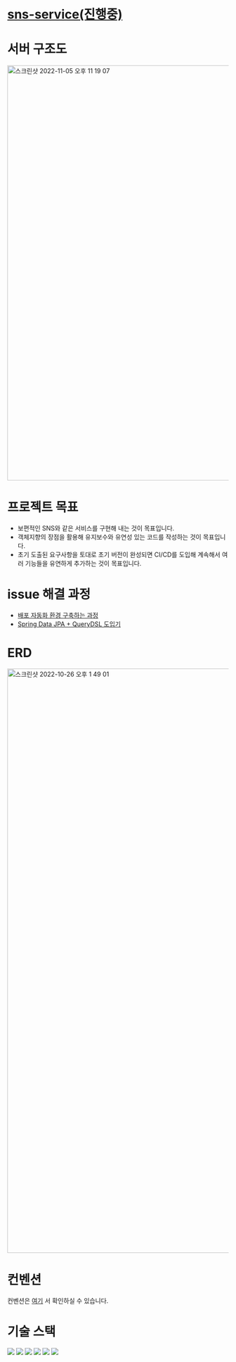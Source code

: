# [sns-service(진행중)](https://shade-jackrabbit-4bd.notion.site/fc416b07899e4e21952e948016f9cc10)

# 서버 구조도
<img width="944" alt="스크린샷 2022-11-05 오후 11 19 07" src="https://user-images.githubusercontent.com/68809337/200124338-0b5870a7-3b21-48d8-848f-57b2840fc00d.png">


# 프로젝트 목표
- 보편적인 SNS와 같은 서비스를 구현해 내는 것이 목표입니다.
- 객체지향의 장점을 활용해 유지보수와 유연성 있는 코드를 작성하는 것이 목표입니다.
- 초기 도출된 요구사항을 토대로 초기 버전이 완성되면 CI/CD를 도입해 계속해서 여러 기능들을 유연하게 추가하는 것이 목표입니다.

# issue 해결 과정
- [배포 자동화 환경 구축하는 과정](https://shade-jackrabbit-4bd.notion.site/927d74f57fd34746a597073a982719de)
- [Spring Data JPA + QueryDSL 도입기](https://shade-jackrabbit-4bd.notion.site/JPA-Spring-Data-JPA-QueryDSL-8f37793b6e604e7695d72aad25d7a870)

# ERD
<img width="1329" alt="스크린샷 2022-10-26 오후 1 49 01" src="https://user-images.githubusercontent.com/68809337/197937287-5a02e936-7047-4d54-9a1f-ef36d418cbde.png">

# 컨벤션
컨벤션은 [여기](https://shade-jackrabbit-4bd.notion.site/cfa0b6f205314c00935de3f93cdfaf90) 서 확인하실 수 있습니다.

# 기술 스택
<img src="https://img.shields.io/badge/Java-007396?style=for-the-badge&logo=java&logoColor=white"> <img src="https://img.shields.io/badge/Spring Boot-6DB33f?style=for-the-badge&logo=SpringBoot&logoColor=white"> <img src="https://img.shields.io/badge/Spring Security-6DB33f?style=for-the-badge&logo=SpringSecurity&logoColor=white"> <img src="https://img.shields.io/badge/Hibernate-59666C?style=for-the-badge&logo=hibernate&logoColor=white"> <img src="https://img.shields.io/badge/MySQL-4479A1?style=for-the-badge&logo=MySQL&logoColor=white"> <img src="https://img.shields.io/badge/JUnit5-25A162?style=for-the-badge&logo=JUnit5&logoColor=white">



